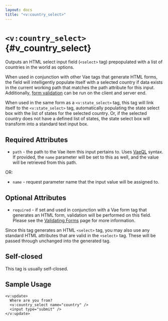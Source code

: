 ```yaml
---
layout: docs
title: "<v:country_select>"
---
```


# `<v:country_select>`{#v_country_select}

Outputs an HTML select input field (`<select>` tag) prepopulated with a
list of countries in the world as options.

When used in conjunction with other Vae tags that generate HTML forms,
the field will intelligently populate itself with a selected country if
data exists in the current working path that matches the path attribute
for this input. Additionally, [form validation](#vaeml_form_validation)
can be run on the client and server end.

When used in the same form as a `<v:state_select>` tag, this tag will
link itself to the `<v:state_select>` tag, automatically populating the
state select box with the list of states for the selected country. Or,
if the selected country does not have a defined list of states, the
state select box will transform into a standard text input box.

## Required Attributes

-   `path` - the path to the Vae item this input pertains to. Uses
    [VaeQL](#vaeql) syntax. If provided, the `name` parameter will be
    set to this as well, and the value will be retrieved from this path.

OR:

-   `name` - request parameter name that the input value will be
    assigned to.

## Optional Attributes

-   `required` - if set and used in conjunction with a Vae form tag that
    generates an HTML form, validation will be performed on this field.
    Please see the [Validating Forms](#vaeml_form_validation) page for
    more information.

Since this tag generates an HTML `<select>` tag, you may also use any
standard HTML attributes that are valid in the `<select>` tag. These
will be passed through unchanged into the generated tag.

## Self-closed

This tag is usually self-closed.

## Sample Usage

    <v:update>
      Where are you from?
      <v:country_select name="country" />
      <input type="submit" />
    </v:update>
